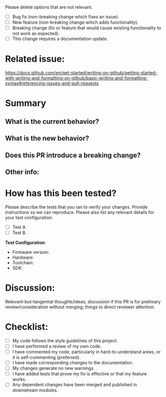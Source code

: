 Please delete options that are not relevant.

- [ ] Bug fix (non-breaking change which fixes an issue).
- [ ] New feature (non-breaking change which adds functionality).
- [ ] Breaking change (fix or feature that would cause existing functionality to not work as expected).
- [ ] This change requires a documentation update.

# Related issue:

https://docs.github.com/en/get-started/writing-on-github/getting-started-with-writing-and-formatting-on-github/basic-writing-and-formatting-syntax#referencing-issues-and-pull-requests

# Summary

## What is the current behavior?

## What is the new behavior?

## Does this PR introduce a breaking change?

## Other info:

# How has this been tested?

Please describe the tests that you ran to verify your changes. Provide instructions so we can reproduce. Please also list any relevant details for your test configuration.

- [ ] Test A.
- [ ] Test B.

**Test Configuration**:
* Firmware version:
* Hardware:
* Toolchain:
* SDK:

# Discussion:

Relevant-but-tangential thoughts/ideas; discussion if this PR is for prelimary review/consideration without merging; things to direct reviewer attention.

# Checklist:

- [ ] My code follows the style guidelines of this project.
- [ ] I have performed a review of my own code.
- [ ] I have commented my code, particularly in hard-to-understand areas, or it is self-commenting (preferred).
- [ ] I have made corresponding changes to the documentation.
- [ ] My changes generate no new warnings.
- [ ] I have added tests that prove my fix is effective or that my feature works.
- [ ] Any dependent changes have been merged and published in downstream modules.

